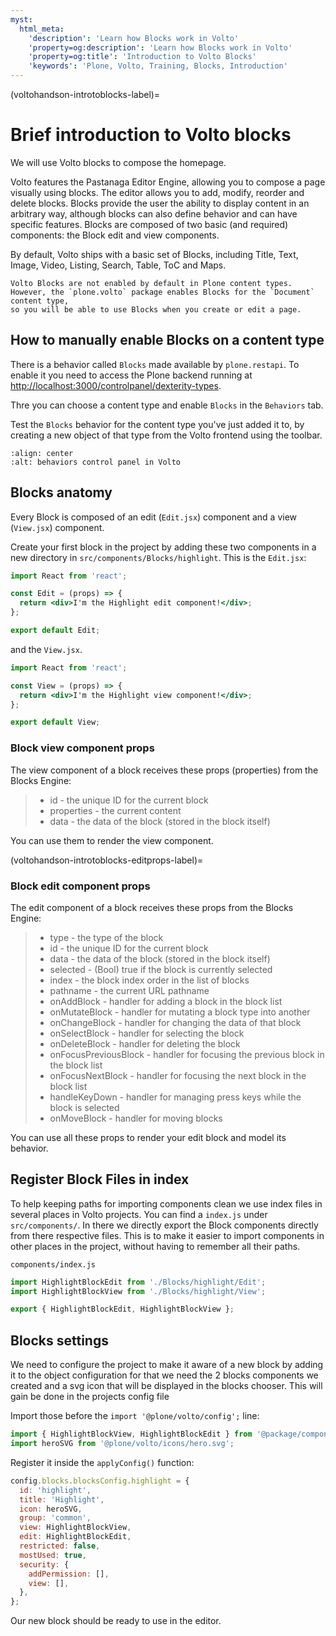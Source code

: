 ```yaml
---
myst:
  html_meta:
    'description': 'Learn how Blocks work in Volto'
    'property=og:description': 'Learn how Blocks work in Volto'
    'property=og:title': 'Introduction to Volto Blocks'
    'keywords': 'Plone, Volto, Training, Blocks, Introduction'
---
```


(voltohandson-introtoblocks-label)=

# Brief introduction to Volto blocks

We will use Volto blocks to compose the homepage.

Volto features the Pastanaga Editor Engine, allowing you to compose a page visually using blocks.
The editor allows you to add, modify, reorder and delete blocks.
Blocks provide the user the ability to display content in an arbitrary way, although blocks can also define behavior and can have specific features.
Blocks are composed of two basic (and required) components: the Block edit and view components.

By default, Volto ships with a basic set of Blocks, including Title, Text, Image, Video, Listing, Search, Table, ToC and Maps.

```{note}
Volto Blocks are not enabled by default in Plone content types.
However, the `plone.volto` package enables Blocks for the `Document` content type,
so you will be able to use Blocks when you create or edit a page.
```

## How to manually enable Blocks on a content type

There is a behavior called `Blocks` made available by `plone.restapi`.
To enable it you need to access the Plone backend running at <http://localhost:3000/controlpanel/dexterity-types>.

Thre you can choose a content type and enable `Blocks` in the `Behaviors` tab.

Test the `Blocks` behavior for the content type you've just added it to, by creating a new object of that type from the Volto frontend using the toolbar.

```{image} _static/behaviors_controlpanel.png
:align: center
:alt: behaviors control panel in Volto
```

## Blocks anatomy

Every Block is composed of an edit (`Edit.jsx`) component and a view (`View.jsx`) component.

Create your first block in the project by adding these two components in a new directory in `src/components/Blocks/highlight`.
This is the `Edit.jsx`:

```jsx
import React from 'react';

const Edit = (props) => {
  return <div>I'm the Highlight edit component!</div>;
};

export default Edit;
```

and the `View.jsx`.

```jsx
import React from 'react';

const View = (props) => {
  return <div>I'm the Highlight view component!</div>;
};

export default View;
```

### Block view component props

The view component of a block receives these props (properties) from the Blocks Engine:

> - id - the unique ID for the current block
> - properties - the current content
> - data - the data of the block (stored in the block itself)

You can use them to render the view component.

(voltohandson-introtoblocks-editprops-label)=

### Block edit component props

The edit component of a block receives these props from the Blocks Engine:

> - type - the type of the block
> - id - the unique ID for the current block
> - data - the data of the block (stored in the block itself)
> - selected - (Bool) true if the block is currently selected
> - index - the block index order in the list of blocks
> - pathname - the current URL pathname
> - onAddBlock - handler for adding a block in the block list
> - onMutateBlock - handler for mutating a block type into another
> - onChangeBlock - handler for changing the data of that block
> - onSelectBlock - handler for selecting the block
> - onDeleteBlock - handler for deleting the block
> - onFocusPreviousBlock - handler for focusing the previous block in the block list
> - onFocusNextBlock - handler for focusing the next block in the block list
> - handleKeyDown - handler for managing press keys while the block is selected
> - onMoveBlock - handler for moving blocks

You can use all these props to render your edit block and model its behavior.

## Register Block Files in index

To help keeping paths for importing components clean we use index files in several places in Volto projects. You can find a `index.js` under `src/components/`. In there we directly export the Block components directly from there respective files. This is to make it easier to import components in other places in the project, without having to remember all their paths.

`components/index.js`

```js
import HighlightBlockEdit from './Blocks/highlight/Edit';
import HighlightBlockView from './Blocks/highlight/View';

export { HighlightBlockEdit, HighlightBlockView };
```

## Blocks settings

We need to configure the project to make it aware of a new block by adding it to the object configuration for that we need the 2 blocks components we created and a svg icon that will be displayed in the blocks chooser. This will gain be done in the projects config file

Import those before the `import '@plone/volto/config';` line:

```js
import { HighlightBlockView, HighlightBlockEdit } from '@package/components';
import heroSVG from '@plone/volto/icons/hero.svg';
```

Register it inside the `applyConfig()` function:

```js
config.blocks.blocksConfig.highlight = {
  id: 'highlight',
  title: 'Highlight',
  icon: heroSVG,
  group: 'common',
  view: HighlightBlockView,
  edit: HighlightBlockEdit,
  restricted: false,
  mostUsed: true,
  security: {
    addPermission: [],
    view: [],
  },
};
```

Our new block should be ready to use in the editor.
